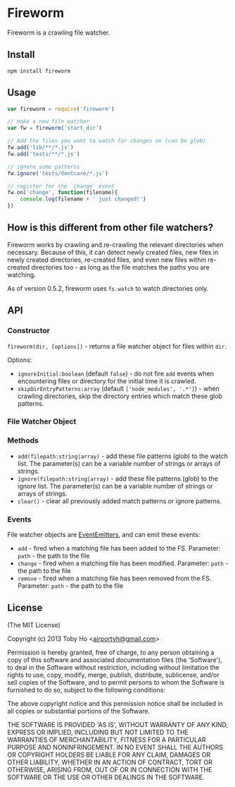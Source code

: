 Fireworm
========

Fireworm is a crawling file watcher.

## Install

    npm install fireworm

## Usage

``` js
var fireworm = require('fireworm')

// make a new file watcher
var fw = fireworm('start_dir')

// Add the files you want to watch for changes on (can be glob)
fw.add('lib/**/*.js')
fw.add('tests/**/*.js')

// ignore some patterns
fw.ignore('tests/dontcare/*.js')

// register for the `change` event
fw.on('change', function(filename){
    console.log(filename + ' just changed!')
})
```

## How is this different from other file watchers?

Fireworm works by crawling and re-crawling the relevant directories when necessary. Because of this, it can detect newly created files, new files in newly created directories, re-created files, and even new files within re-created directories too - as long as the file matches the paths you are watching.

As of version 0.5.2, fireworm uses `fs.watch` to watch directories only.

## API

### Constructor

`fireworm(dir, [options])` - returns a file watcher object for files within `dir`.

Options:

* `ignoreInitial:boolean` (default `false`) - do not fire `add` events when encountering files or directory for the initial time it is crawled.
* `skipDirEntryPatterns:array` (default `['node_modules', '.*']`) - when crawling directories, skip the directory entries which match these glob patterns.

### File Watcher Object

### Methods

* `add(filepath:string|array)` - add these file patterns (glob) to the watch list. The parameter(s) can be a variable number of strings or arrays of strings.
* `ignore(filepath:string|array)` - add these file patterns (glob) to the ignore list. The parameter(s) can be a variable number of strings or arrays of strings.
* `clear()` - clear all previously added match patterns or ignore patterns.

### Events

File watcher objects are [EventEmitters](http://nodejs.org/api/events.html#events_class_events_eventemitter), and can emit these events:

* `add` - fired when a matching file has been added to the FS. Parameter: `path` - the path to the file
* `change` - fired when a matching file has been modified. Parameter: `path` - the path to the file
* `remove` - fired when a matching file has been removed from the FS. Parameter: `path` - the path to the file

## License

(The MIT License)

Copyright (c) 2013 Toby Ho &lt;airportyh@gmail.com&gt;

Permission is hereby granted, free of charge, to any person obtaining a copy of this software and associated documentation files (the 'Software'), to deal in the Software without restriction, including without limitation the rights to use, copy, modify, merge, publish, distribute, sublicense, and/or sell copies of the Software, and to permit persons to whom the Software is furnished to do so, subject to the following conditions:

The above copyright notice and this permission notice shall be included in all copies or substantial portions of the Software.

THE SOFTWARE IS PROVIDED 'AS IS', WITHOUT WARRANTY OF ANY KIND, EXPRESS OR IMPLIED, INCLUDING BUT NOT LIMITED TO THE WARRANTIES OF MERCHANTABILITY, FITNESS FOR A PARTICULAR PURPOSE AND NONINFRINGEMENT. IN NO EVENT SHALL THE AUTHORS OR COPYRIGHT HOLDERS BE LIABLE FOR ANY CLAIM, DAMAGES OR OTHER LIABILITY, WHETHER IN AN ACTION OF CONTRACT, TORT OR OTHERWISE, ARISING FROM, OUT OF OR IN CONNECTION WITH THE SOFTWARE OR THE USE OR OTHER DEALINGS IN THE SOFTWARE.

